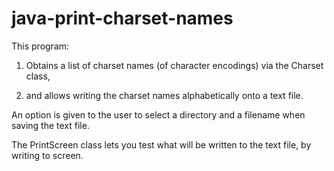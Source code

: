 # java-print-charset-names

This program: 

1. Obtains a list of charset names (of character encodings) via the Charset class, 

2. and allows writing the charset names alphabetically onto a text file. 

An option is given to the user to select a directory and a filename when saving the text file. 

The PrintScreen class lets you test what will be written to the text file, by writing to screen.
